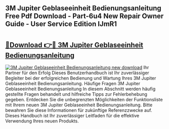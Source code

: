 ## 3M Jupiter Geblaseeinheit Bedienungsanleitung Free Pdf Download - Part-6u4 New Repair Owner Guide - User Service Edition IJmR1

# <h2><a href="http://df5urc8.blite.top/?on=3M+Jupiter+Geblaseeinheit+Bedienungsanleitung">🔗Download 👉🔴 3M Jupiter Geblaseeinheit Bedienungsanleitung</a></h2>

[![3M Jupiter Geblaseeinheit Bedienungsanleitung new download](https://i.imgur.com/lujVjoI.png)](http://df5urc8.blite.top/?on=3M+Jupiter+Geblaseeinheit+Bedienungsanleitung)
Ihr Partner für den Erfolg Dieses Benutzerhandbuch ist Ihr zuverlässiger Begleiter bei der erfolgreichen Bedienung und Wartung Ihres 3M Jupiter Geblaseeinheit Bedienungsanleitung. Häufige Fragen 3M Jupiter Geblaseeinheit Bedienungsanleitung In diesem Abschnitt werden häufig gestellte Fragen behandelt und hilfreiche Tipps zur Fehlerbehebung gegeben. Entdecken Sie die unbegrenzten Möglichkeiten der Funktionsliste mit Ihrem neuen 3M Jupiter Geblaseeinheit Bedienungsanleitung. Bitte bewahren Sie diese Informationen für zukünftige Referenzzwecke auf. Dieses Handbuch ist Ihr zuverlässiger Leitfaden für die effektive Verwendung Ihres neuen Produkts.
